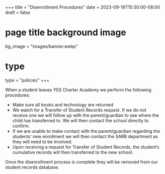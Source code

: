 +++
title = "Disenrollment Procedures"
date = 2023-09-18T15:30:00-08:00
draft = false
# page title background image
bg_image = "images/banner.webp"
# type
type = "policies"
+++

When a student leaves YES Charter Academy we perform the following procedures:

- Make sure all books and technology are returned
- We watch for a Transfer of Student Records request. If we do not receive one we will follow up with the parent/guardian to see where the child has transferred to. We will then contact the school directly to confirm.
- If we are unable to make contact with the parent/guardian regarding the students’ new enrollment we will then contact the SARB department as they will need to be involved.
- Upon receiving a request for Transfer of Student Records, the student’s cumulative records will then transferred to the new school.

Once the disenrollment process is complete they will be removed from our student records database.